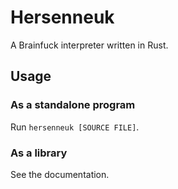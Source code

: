 # Hersenneuk

A Brainfuck interpreter written in Rust.

## Usage

### As a standalone program

Run ```hersenneuk [SOURCE FILE]```.

### As a library

See the documentation.
